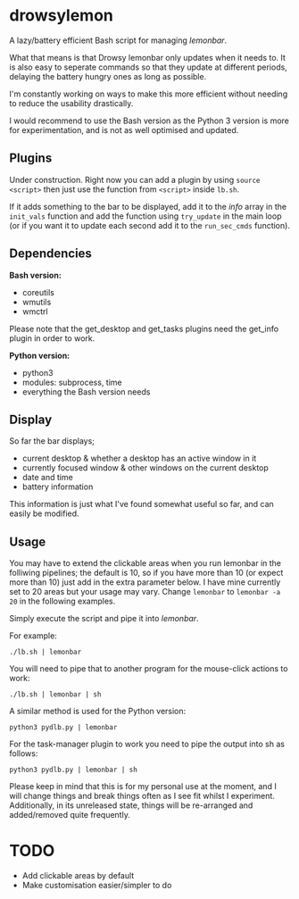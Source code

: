 # drowsylemon
A lazy/battery efficient Bash script for managing _lemonbar_.

What that means is that Drowsy lemonbar only updates when it needs to. It is also easy to seperate commands so that they update at different periods, delaying the battery hungry ones as long as possible.

I'm constantly working on ways to make this more efficient without needing to reduce the usability drastically.

I would recommend to use the Bash version as the Python 3 version is more for experimentation, and is not as well optimised and updated.

## Plugins
Under construction. Right now you can add a plugin by using `source <script>` then just use the function from `<script>` inside `lb.sh`. 

If it adds something to the bar to be displayed, add it to the _info_ array in the `init_vals` function and add the function using `try_update` in the main loop (or if you want it to update each second add it to the `run_sec_cmds` function).

## Dependencies
**Bash version:**
- coreutils
- wmutils
- wmctrl

Please note that the get_desktop and get_tasks plugins need the get_info plugin in order to work.

**Python version:**
- python3
- modules: subprocess, time
- everything the Bash version needs

## Display
So far the bar displays;
- current desktop & whether a desktop has an active window in it
- currently focused window & other windows on the current desktop
- date and time
- battery information

This information is just what I've found somewhat useful so far, and can easily be modified.

## Usage
You may have to extend the clickable areas when you run lemonbar in the folliwing pipelines; the default is 10, so if you have more than 10 (or expect more than 10) just add in the extra parameter below. I have mine currently set to 20 areas but your usage may vary.
Change `lemonbar` to `lemonbar -a 20` in the following examples.


Simply execute the script and pipe it into _lemonbar_.

For example: 

`./lb.sh | lemonbar`

You will need to pipe that to another program for the mouse-click actions to work:

`./lb.sh | lemonbar | sh`


A similar method is used for the Python version:

`python3 pydlb.py | lemonbar`

For the task-manager plugin to work you need to pipe the output into sh as follows:

`python3 pydlb.py | lemonbar | sh`


Please keep in mind that this is for my personal use at the moment, and I will change things and break things often as I see fit whilst I experiment. Additionally, in its unreleased state, things will be re-arranged and added/removed quite frequently.


# TODO
- Add clickable areas by default
- Make customisation easier/simpler to do
